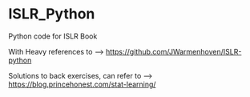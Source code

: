 # ISLR_Python
Python code for ISLR Book 



With Heavy references to --> https://github.com/JWarmenhoven/ISLR-python

Solutions to back exercises, can refer to --> https://blog.princehonest.com/stat-learning/
